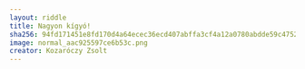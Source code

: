 ```yaml
---
layout: riddle
title: Nagyon kígyó!
sha256: 94fd171451e8fd170d4a64ecec36ecd407abffa3cf4a12a0780abdde59c47527
image: normal_aac925597ce6b53c.png
creator: Kozaróczy Zsolt
---
```

